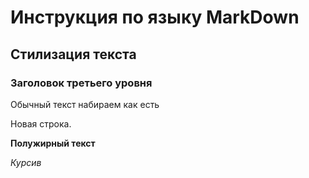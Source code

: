 # Инструкция по языку MarkDown

## Стилизация текста

### Заголовок третьего уровня

Обычный текст набираем как есть

Новая строка.

**Полужирный текст**

*Курсив*

